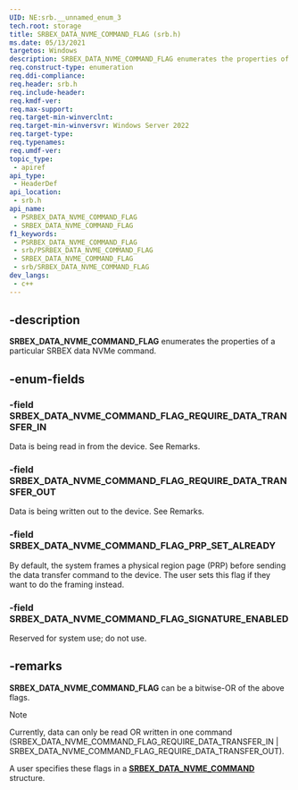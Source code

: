 ```yaml
---
UID: NE:srb.__unnamed_enum_3
tech.root: storage
title: SRBEX_DATA_NVME_COMMAND_FLAG (srb.h)
ms.date: 05/13/2021
targetos: Windows
description: SRBEX_DATA_NVME_COMMAND_FLAG enumerates the properties of a particular SRBEX Data NVMe command.
req.construct-type: enumeration
req.ddi-compliance: 
req.header: srb.h
req.include-header: 
req.kmdf-ver: 
req.max-support: 
req.target-min-winverclnt:
req.target-min-winversvr: Windows Server 2022
req.target-type: 
req.typenames: 
req.umdf-ver: 
topic_type:
 - apiref
api_type:
 - HeaderDef
api_location:
 - srb.h
api_name:
 - PSRBEX_DATA_NVME_COMMAND_FLAG
 - SRBEX_DATA_NVME_COMMAND_FLAG
f1_keywords:
 - PSRBEX_DATA_NVME_COMMAND_FLAG
 - srb/PSRBEX_DATA_NVME_COMMAND_FLAG
 - SRBEX_DATA_NVME_COMMAND_FLAG
 - srb/SRBEX_DATA_NVME_COMMAND_FLAG
dev_langs:
 - c++
---
```


## -description

**SRBEX_DATA_NVME_COMMAND_FLAG** enumerates the properties of a particular SRBEX data NVMe command.

## -enum-fields

### -field SRBEX_DATA_NVME_COMMAND_FLAG_REQUIRE_DATA_TRANSFER_IN

Data is being read in from the device. See Remarks.

### -field SRBEX_DATA_NVME_COMMAND_FLAG_REQUIRE_DATA_TRANSFER_OUT

Data is being written out to the device. See Remarks.

### -field SRBEX_DATA_NVME_COMMAND_FLAG_PRP_SET_ALREADY

By default, the system frames a physical region page (PRP) before sending the data transfer command to the device. The user sets this flag if they want to do the framing instead.

### -field SRBEX_DATA_NVME_COMMAND_FLAG_SIGNATURE_ENABLED

Reserved for system use; do not use.

## -remarks

**SRBEX_DATA_NVME_COMMAND_FLAG** can be a bitwise-OR of the above flags.

> [!NOTE]
> Currently, data can only be read OR written in one command (SRBEX_DATA_NVME_COMMAND_FLAG_REQUIRE_DATA_TRANSFER_IN | SRBEX_DATA_NVME_COMMAND_FLAG_REQUIRE_DATA_TRANSFER_OUT).

A user specifies these flags in a [**SRBEX_DATA_NVME_COMMAND**](ns-srb-srbex_data_nvme_command.md) structure.
